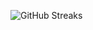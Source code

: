 ![GitHub Streaks](https://github-streaks-mqc9.onrender.com/streak/happilli/image?theme=midnight&cache_bust=1743806263&lang=ja)
